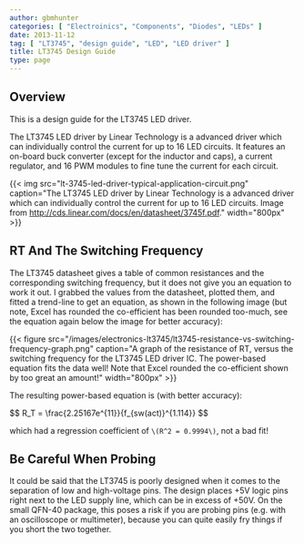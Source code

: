 ```yaml
---
author: gbmhunter
categories: [ "Electroinics", "Components", "Diodes", "LEDs" ]
date: 2013-11-12
tag: [ "LT3745", "design guide", "LED", "LED driver" ]
title: LT3745 Design Guide
type: page
---
```


## Overview

This is a design guide for the LT3745 LED driver.

The LT3745 LED driver by Linear Technology is a advanced driver which can individually control the current for up to 16 LED circuits. It features an on-board buck converter (except for the inductor and caps), a current regulator, and 16 PWM modules to fine tune the current for each circuit.

{{< img src="lt-3745-led-driver-typical-application-circuit.png" caption="The LT3745 LED driver by Linear Technology is a advanced driver which can individually control the current for up to 16 LED circuits. Image from http://cds.linear.com/docs/en/datasheet/3745f.pdf."  width="800px" >}}

## RT And The Switching Frequency

The LT3745 datasheet gives a table of common resistances and the corresponding switching frequency, but it does not give you an equation to work it out. I grabbed the values from the datasheet, plotted them, and fitted a trend-line to get an equation, as shown in the following image (but note, Excel has rounded the co-efficient has been rounded too-much, see the equation again below the image for better accuracy):

{{< figure src="/images/electronics-lt3745/lt3745-resistance-vs-switching-frequency-graph.png" caption="A graph of the resistance of RT, versus the switching frequency for the LT3745 LED driver IC. The power-based equation fits the data well! Note that Excel rounded the co-efficient shown by too great an amount!"  width="800px" >}}

The resulting power-based equation is (with better accuracy):

<div>$$ R_T = \frac{2.25167e^{11}}{f_{sw(act)}^{1.114}} $$</div>

which had a regression coefficient of `\(R^2 = 0.9994\)`, not a bad fit!

## Be Careful When Probing

It could be said that the LT3745 is poorly designed when it comes to the separation of low and high-voltage pins. The design places +5V logic pins right next to the LED supply line, which can be in excess of +50V. On the small QFN-40 package, this poses a risk if you are probing pins (e.g. with an oscilloscope or multimeter), because you can quite easily fry things if you short the two together.
